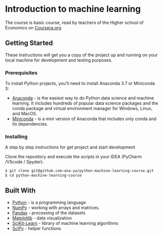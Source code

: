 # Introduction to machine learning
The course is basic course, read by teachers of the Higher school of Economics on [Coursera.org](https://www.coursera.org/learn/vvedenie-mashinnoe-obuchenie)

## Getting Started

These instructions will get you a copy of the project up and running on your local machine for development and testing purposes.

### Prerequisites

To install Python projects, you’ll need to install Anaconda 3.7 or Miniconda 3:

* [Anaconda](https://www.anaconda.com/download/) - is the easiest way to do Python data science and machine learning. It includes hundreds of popular data science packages and the conda package and virtual environment manager for Windows, Linux, and MacOS.
* [Miniconda](https://conda.io/miniconda.html) - is a mini version of Anaconda that includes only conda and its dependencies.

### Installing

A step by step instructions for get project and start development

Clone the repository and execute the scripts in your IDEA (PyCharm /VScode / Spyder):

```sh
$ git clone git@github.com:ana-ya/python-machine-learning-course.git
$ cd python-machine-learning-course
```

## Built With

* [Python](https://www.python.org/downloads/) - is a programming language
* [NumPy](http://www.numpy.org/) - working with arrays and matrices.
* [Pandas](http://pandas.pydata.org/) - processing of the datasets
* [Matplotlib](https://matplotlib.org/) - data visualization
* [SciKit-Learn](http://scikit-learn.org/stable/) - library of machine learning algorithms
* [SciPy](https://www.scipy.org/) - helper functions
